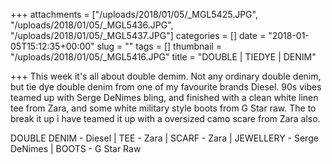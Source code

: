 +++
attachments = ["/uploads/2018/01/05/_MGL5425.JPG", "/uploads/2018/01/05/_MGL5436.JPG", "/uploads/2018/01/05/_MGL5437.JPG"]
categories = []
date = "2018-01-05T15:12:35+00:00"
slug = ""
tags = []
thumbnail = "/uploads/2018/01/05/_MGL5416.JPG"
title = "DOUBLE | TIEDYE | DENIM"

+++
This week it's all about double demim. Not any ordinary double denim, but tie dye double denim from one of my favourite brands Diesel. 90s vibes teamed up with Serge DeNimes bling, and finished with a clean white linen tee from Zara, and some white military style boots from G Star raw. The to break it up i have teamed it up with a oversized camo scare from Zara also. 

DOUBLE DENIM - Diesel | TEE - Zara | SCARF - Zara | JEWELLERY - Serge DeNimes | BOOTS - G Star Raw